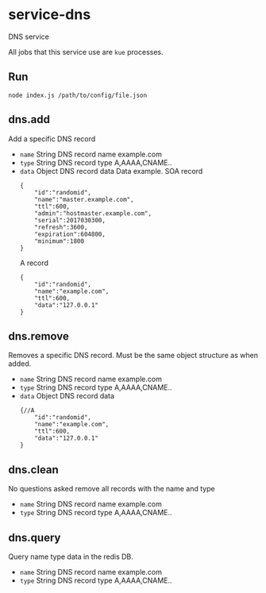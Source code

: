 # service-dns
DNS service

All jobs that this service use are `kue` processes.

## Run
```
node index.js /path/to/config/file.json
```


## dns.add
Add a specific DNS record 
- `name` String DNS record name example.com
- `type` String DNS record type A,AAAA,CNAME..
- `data` Object DNS record data
	Data example.
	SOA record
	```
	{
		"id":"randomid",
		"name":"master.example.com",
		"ttl":600,
		"admin":"hostmaster.example.com",
		"serial":2017030300,
		"refresh":3600,
		"expiration":604800,
		"minimum":1800
	}
	```
	A record
	```
	{
		"id":"randomid",
		"name":"example.com",
		"ttl":600,
		"data":"127.0.0.1"
	}
	```
## dns.remove
Removes a specific DNS record. Must be the same object structure as when added.
- `name` String DNS record name example.com
- `type` String DNS record type A,AAAA,CNAME..
- `data` Object DNS record data
	```
	{//A
		"id":"randomid",
		"name":"example.com",
		"ttl":600,
		"data":"127.0.0.1"
	}
	```
## dns.clean
No questions asked remove all records with the name and type
- `name` String DNS record name example.com
- `type` String DNS record type A,AAAA,CNAME..

## dns.query
Query name type data in the redis DB.
- `name` String DNS record name example.com
- `type` String DNS record type A,AAAA,CNAME..
